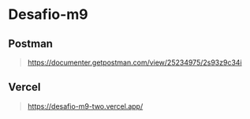 # Desafio-m9
## Postman
> https://documenter.getpostman.com/view/25234975/2s93z9c34i

## Vercel
> https://desafio-m9-two.vercel.app/
